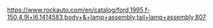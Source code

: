 https://www.rockauto.com/en/catalog/ford,1995,f-150,4.9l+l6,1414583,body+&+lamp+assembly,tail+lamp+assembly,807
